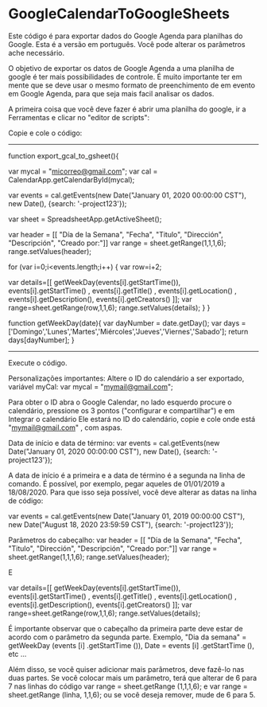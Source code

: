 # GoogleCalendarToGoogleSheets


Este código é para exportar dados do Google Agenda para planilhas do Google. Esta é a versão em português. Você pode alterar os parâmetros ache necessário. 

O objetivo de exportar os datos de Google Agenda a uma planilha de google é ter mais possibilidades de controle. É muito importante ter em mente que se deve usar o mesmo formato de preenchimento de em evento em Google Agenda, para que seja mais facil analisar os dados. 

A primeira coisa que você deve fazer é abrir uma planilha do google, ir a Ferramentas e clicar no "editor de scripts":

Copie e cole o código:
__________________________________________________________________________________________________________________________________________________________
function export_gcal_to_gsheet(){

var mycal = "micorreo@gmail.com"; var cal = CalendarApp.getCalendarById(mycal);

var events = cal.getEvents(new Date("January 01, 2020 00:00:00 CST"), new Date(), {search: '-project123'});

var sheet = SpreadsheetApp.getActiveSheet();

var header = [[ "Día de la Semana", "Fecha", "Titulo", "Dirección", "Descripción", "Creado por:"]] var range = sheet.getRange(1,1,1,6); range.setValues(header);

for (var i=0;i<events.length;i++) { var row=i+2;

var details=[[ getWeekDay(events[i].getStartTime()), events[i].getStartTime() , events[i].getTitle() , events[i].getLocation() , events[i].getDescription(), events[i].getCreators() ]]; var range=sheet.getRange(row,1,1,6); range.setValues(details); } }

function getWeekDay(date){ var dayNumber = date.getDay(); var days = ['Domingo','Lunes','Martes','Miércoles','Jueves','Viernes','Sabado']; return days[dayNumber]; }
_________________________________________________________________________________________________________________________________________________________
Execute o código.

Personalizações importantes:
Altere o ID do calendário a ser exportado, variável myCal:
var mycal = "mymail@gmail.com";

Para obter o ID abra o Google Calendar, no lado esquerdo procure o calendário, pressione os 3 pontos ("configurar e compartilhar") e em Integrar o calendário Ele estará no ID do calendário, copie e cole onde está "mymail@gmail.com" , com aspas.

Data de início e data de término:
var events = cal.getEvents(new Date("January 01, 2020 00:00:00 CST"), new Date(), {search: '-project123'});

A data de início é a primeira e a data de término é a segunda na linha de comando. É possível, por exemplo, pegar aqueles de 01/01/2019 a 18/08/2020. Para que isso seja possível, você deve alterar as datas na linha de código:

var events = cal.getEvents(new Date("January 01, 2019 00:00:00 CST"), new Date("August 18, 2020 23:59:59 CST"), {search: '-project123'});

Parâmetros do cabeçalho:
var header = [[ "Día de la Semana", "Fecha", "Titulo", "Dirección", "Descripción", "Creado por:"]] var range = sheet.getRange(1,1,1,6); range.setValues(header);

E

var details=[[ getWeekDay(events[i].getStartTime()), events[i].getStartTime() , events[i].getTitle() , events[i].getLocation() , events[i].getDescription(), events[i].getCreators() ]]; var range=sheet.getRange(row,1,1,6); range.setValues(details);

É importante observar que o cabeçalho da primeira parte deve estar de acordo com o parâmetro da segunda parte. Exemplo, "Dia da semana" = getWeekDay (events [i] .getStartTime ()), Date = events [i] .getStartTime (), etc ...

Além disso, se você quiser adicionar mais parâmetros, deve fazê-lo nas duas partes. Se você colocar mais um parâmetro, terá que alterar de 6 para 7 nas linhas do código var range = sheet.getRange (1,1,1,6); e var range = sheet.getRange (linha, 1,1,6); ou se você deseja remover, mude de 6 para 5.
